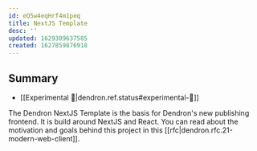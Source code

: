 ```yaml
---
id: eQ5w4eqHrf4m1peq
title: NextJS Template
desc: ''
updated: 1629309637585
created: 1627859876918
---
```


## Summary 
- [[Experimental 🧪|dendron.ref.status#experimental-🧪]]

The Dendron NextJS Template is the basis for Dendron's new publishing frontend. It is build around NextJS and React. You can read about the motivation and goals behind this project in this [[rfc|dendron.rfc.21-modern-web-client]].
